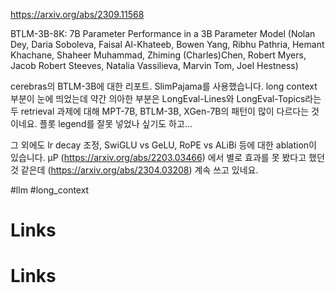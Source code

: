 https://arxiv.org/abs/2309.11568

BTLM-3B-8K: 7B Parameter Performance in a 3B Parameter Model (Nolan Dey, Daria Soboleva, Faisal Al-Khateeb, Bowen Yang, Ribhu Pathria, Hemant Khachane, Shaheer Muhammad, Zhiming (Charles)Chen, Robert Myers, Jacob Robert Steeves, Natalia Vassilieva, Marvin Tom, Joel Hestness)

cerebras의 BTLM-3B에 대한 리포트. SlimPajama를 사용했습니다. long context 부분이 눈에 띄었는데 약간 의아한 부분은 LongEval-Lines와 LongEval-Topics라는 두 retrieval 과제에 대해 MPT-7B, BTLM-3B, XGen-7B의 패턴이 많이 다르다는 것이네요. 플롯 legend를 잘못 넣었나 싶기도 하고...

그 외에도 lr decay 조정, SwiGLU vs GeLU, RoPE vs ALiBi 등에 대한 ablation이 있습니다. μP (https://arxiv.org/abs/2203.03466) 에서 별로 효과를 못 봤다고 했던 것 같은데 (https://arxiv.org/abs/2304.03208) 계속 쓰고 있네요.

#llm #long_context

# Links

# Links

